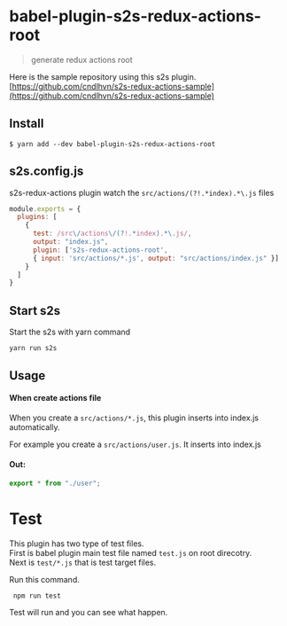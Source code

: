 # babel-plugin-s2s-redux-actions-root

> generate redux actions root

Here is the sample repository using this s2s plugin.
[https://github.com/cndlhvn/s2s-redux-actions-sample](https://github.com/cndlhvn/s2s-redux-actions-sample)

## Install

```
$ yarn add --dev babel-plugin-s2s-redux-actions-root
```

## s2s.config.js

s2s-redux-actions plugin watch the `src/actions/(?!.*index).*\.js` files

```js
module.exports = {
  plugins: [
    {
      test: /src\/actions\/(?!.*index).*\.js/,
      output: "index.js",
      plugin: ['s2s-redux-actions-root',
      { input: 'src/actions/*.js', output: "src/actions/index.js" }]
    }
  ]
}
```
## Start s2s

Start the s2s with yarn command

`yarn run s2s`

## Usage

#### When create actions file

When you create a `src/actions/*.js`, this plugin inserts into index.js automatically.

For example you create a `src/actions/user.js`. It inserts into index.js

#### Out:

```js
export * from "./user";
```

# Test

This plugin has two type of test files. \
First is babel plugin main test file named `test.js` on root direcotry. \
Next is `test/*.js` that is test target files.

Run this command.

` npm run test`

Test will run and you can see what happen.
